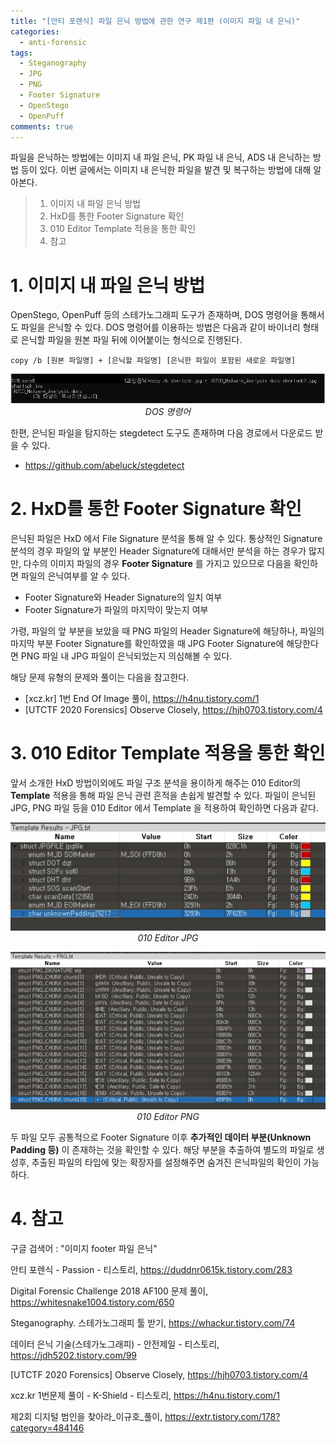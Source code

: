 ```yaml
---
title: "[안티 포렌식] 파일 은닉 방법에 관한 연구 제1편 (이미지 파일 내 은닉)"
categories:
  - anti-forensic
tags:
  - Steganography
  - JPG
  - PNG
  - Footer Signature
  - OpenStego
  - OpenPuff
comments: true
---
```


파일을 은닉하는 방법에는 이미지 내 파일 은닉, PK 파일 내 은닉, ADS 내 은닉하는 방법 등이 있다.
이번 글에서는 이미지 내 은닉한 파일을 발견 및 복구하는 방법에 대해 알아본다.

> 1. 이미지 내 파일 은닉 방법
> 2. HxD를 통한 Footer Signature 확인
> 3. 010 Editor Template 적용을 통한 확인
> 4. 참고

# 1. 이미지 내 파일 은닉 방법

OpenStego, OpenPuff 등의 스테가노그래피 도구가 존재하며, DOS 명령어을 통해서도 파일을 은닉할 수 있다. 
DOS 명령어를 이용하는 방법은 다음과 같이 바이너리 형태로 은닉할 파일을 원본 파일 뒤에 이어붙이는 형식으로 진행된다.

```
copy /b [원본 파일명] + [은닉할 파일명] [은닉한 파일이 포함된 새로운 파일명]
```

<center><p><img src="/assets/2020-06-08-post-anti-forensic_concealing_files_in_image/DOS 명령어.jpg"><br><em>DOS 명령어</em></p></center>

한편, 은닉된 파일을 탐지하는 stegdetect 도구도 존재하며 다음 경로에서 다운로드 받을 수 있다.

- <https://github.com/abeluck/stegdetect>


# 2. HxD를 통한 Footer Signature 확인

은닉된 파일은 HxD 에서 File Signature 분석을 통해 알 수 있다.
통상적인 Signature 분석의 경우 파일의 앞 부분인 Header Signature에 대해서만 분석을 하는 경우가 많지만, 
다수의 이미지 파일의 경우 **Footer Signature** 를 가지고 있으므로 다음을 확인하면 파일의 은닉여부를 알 수 있다.

- Footer Signature와 Header Signature의 일치 여부
- Footer Signature가 파일의 마지막이 맞는지 여부

가령, 파일의 앞 부분을 보았을 때 PNG 파일의 Header Signature에 해당하나, 파일의 마지막 부분 Footer Signature를 확인하였을 때 
JPG Footer Signature에 해당한다면 PNG 파일 내 JPG 파일이 은닉되었는지 의심해볼 수 있다.

해당 문제 유형의 문제와 풀이는 다음을 참고한다.

- [xcz.kr] 1번 End Of Image 풀이, <https://h4nu.tistory.com/1>
- [UTCTF 2020 Forensics] Observe Closely, <https://hjh0703.tistory.com/4>

# 3. 010 Editor Template 적용을 통한 확인

앞서 소개한 HxD 방법이외에도 파일 구조 분석을 용이하게 해주는 010 Editor의 **Template** 적용을 통해 파일 은닉 관련 흔적을 손쉽게 발견할 수 있다. 
파일이 은닉된 JPG, PNG 파일 등을 010 Editor 에서 Template 을 적용하여 확인하면 다음과 같다.

<center><p><img src="/assets/2020-06-08-post-anti-forensic_concealing_files_in_image/010 Editor JPG.jpg">
<br><em>010 Editor JPG</em></p></center>

<center><p><img src="/assets/2020-06-08-post-anti-forensic_concealing_files_in_image/010 Editor PNG.jpg">
<br><em>010 Editor PNG</em></p></center>

두 파일 모두 공통적으로 Footer Signature 이후 **추가적인 데이터 부분(Unknown Padding 등)** 이 존재하는 것을 확인할 수 있다. 
해당 부분을 추출하여 별도의 파일로 생성후, 추출된 파일의 타입에 맞는 확장자를 설정해주면 숨겨진 은닉파일의 확인이 가능하다.


# 4. 참고

구글 검색어 : "이미지 footer 파일 은닉"

안티 포렌식 - Passion - 티스토리, <https://duddnr0615k.tistory.com/283>

Digital Forensic Challenge 2018 AF100 문제 풀이, <https://whitesnake1004.tistory.com/650>

Steganography. 스테가노그래피 툴 받기, <https://whackur.tistory.com/74>

데이터 은닉 기술(스테가노그래피) - 안전제일 - 티스토리, <https://jdh5202.tistory.com/99>

[UTCTF 2020 Forensics] Observe Closely, <https://hjh0703.tistory.com/4>

xcz.kr 1번문제 풀이 - K-Shield - 티스토리, <https://h4nu.tistory.com/1>

제2회 디지털 범인을 찾아라_이규호_풀이, <https://extr.tistory.com/178?category=484146>

